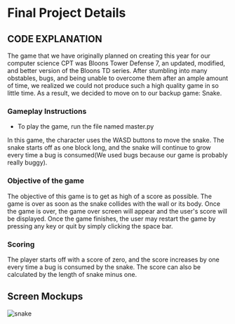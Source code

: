 # Final Project Details

## CODE EXPLANATION

The game that we have originally planned on creating this year for our computer science CPT was Bloons Tower Defense 7, an updated, modified, and better version of the Bloons TD series. After stumbling into many obstables, bugs, and being unable to overcome them after an ample amount of time, we realized we could not produce such a high quality game in so little time. As a result, we decided to move on to our backup game: Snake. 

### Gameplay Instructions
* To play the game, run the file named master.py

In this game, the character uses the WASD buttons to move the snake. The snake starts off as one block long, and the snake will continue to grow every time a bug is consumed(We used bugs because our game is probably really buggy).

### Objective of the game
 The objective of this game is to get as high of a score as possible. The game is over as soon as the snake collides with the wall or its body. Once the game is over, the game over screen will appear and the user's score will be displayed. Once the game finishes, the user may restart the game by pressing any key or quit by simply clicking the space bar.


### Scoring
The player starts off with a score of zero, and the score increases by one every time a bug is consumed by the snake. The score can also be calculated by the length of snake minus one. 

## Screen Mockups
![snake](https://user-images.githubusercontent.com/48130577/59555200-ea3b9200-8f7c-11e9-9193-c453c9c7efad.jpg)
